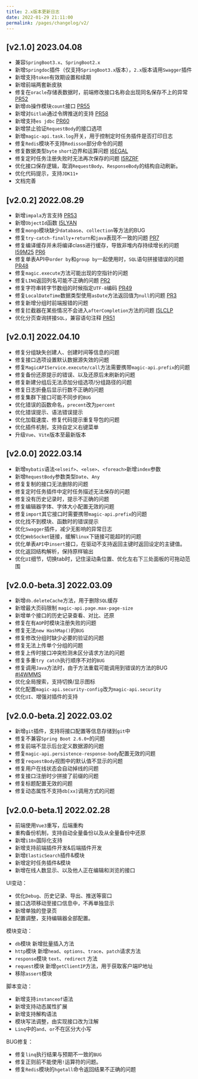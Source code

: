 ```yaml
---
title: 2.x版本更新日志
date: 2022-01-29 21:11:00
permalink: /pages/changelog/v2/
---
```


## [v2.1.0] 2023.04.08
- 兼容`SpringBoot3.x`、`SpringBoot2.x`
- 新增`Springdoc`插件（仅支持`SpringBoot3.x`版本），`2.x`版本请用`Swagger`插件
- 新增支持`token`有效期设置和续期
- 新增前端两套新皮肤
- 修复在`oracle`存储表数据时，前端修改接口名称会出现同名保存不上的异常 [PR52](https://gitee.com/ssssssss-team/magic-api/pulls/52)
- 新增`db`操作模块`count`接口 [PR55](https://gitee.com/ssssssss-team/magic-api/pulls/55)
- 新增对`Gitlab`通过令牌推送的支持 [PR58](https://gitee.com/ssssssss-team/magic-api/pulls/58)
- 新增支持`es jdbc` [PR60](https://gitee.com/ssssssss-team/magic-api/pulls/60)
- 新增禁止验证`RequestBody`的接口选项
- 新增`magic-api.task.log`开关，用于控制定时任务插件是否打印日志
- 修复`Redis`模块不支持`Redisson`部分命令的问题
- 修复数据类型`byte` `short`边界和运算问题 [I6EGAL](https://gitee.com/ssssssss-team/magic-api/issues/I6EGAL)
- 修复定时任务注册失败时无法再次保存的问题 [I5RZRF](https://gitee.com/ssssssss-team/magic-api/issues/I5RZRF)
- 优化接口保存逻辑，取消`RequestBody`、`ResponseBody`的结构自动刷新。
- 优化代码提示，支持`JDK11+`
- 文档完善


## [v2.0.2] 2022.08.29
- 新增`impala`方言支持 [PR53](https://github.com/ssssssss-team/magic-api/pull/53)
- 新增`ObjectId`函数 [I5LYAN](https://gitee.com/ssssssss-team/magic-api/issues/I5LYAN)
- 修复`mongo`模块缺少`database`、`collection`等方法的BUG
- 修复`try-catch-finally`+`return`和`java`表现不一致的问题 [PR7](https://gitee.com/ssssssss-team/magic-script/pulls/7)
- 修复编译缓存并未将编译class进行缓存，导致非堆内存持续增长的问题 [I59M25](https://gitee.com/ssssssss-team/magic-script/issues/I59M25) [PR6](https://gitee.com/ssssssss-team/magic-script/pulls/4)
- 修复单表API中`order by`和`group by`一起使用时，`SQL`语句拼接错误的问题 [PR48](https://gitee.com/ssssssss-team/magic-api/pulls/48)
- 修复`magic.execute`方法可能出现的空指针的问题
- 修复`LINQ`返回列名可能不正确的问题 [PR2](https://gitee.com/ssssssss-team/magic-script/pulls/2)
- 修复字符串转字节数组的时候指定`UTF-8`编码 [PR49](https://gitee.com/ssssssss-team/magic-api/pulls/49)
- 修复`LocalDateTime`数据类型使用`asDate`方法返回值为`null`的问题 [PR3](https://gitee.com/ssssssss-team/magic-script/pulls/3)
- 修复新增分组时前端报错的问题
- 修复拦截器在某些情况不会进入`afterCompletion`方法的问题 [I5LCLP](https://gitee.com/ssssssss-team/magic-api/issues/I5LCLP)
- 优化分页查询拼接`SQL`，兼容语句注释 [PR51](https://gitee.com/ssssssss-team/magic-api/pulls/51)



## [v2.0.1] 2022.04.10
- 修复分组缺失创建人、创建时间等信息的问题
- 修复接口选项设置默认数据源失效的问题
- 修复`MagicAPIService.execute/call`方法需要携带`magic-api.prefix`的问题
- 修复备份还原提示的错误、以及还原后未刷新的问题
- 修复新建分组后无法添加分组选项/分组路径的问题
- 修复日志折叠后显示行数不正确的问题
- 修复集群下接口可能不同步的`BUG`
- 优化错误的函数命名，`precent`改为`percent`
- 优化错误提示、语法错误提示
- 优化加载速度、修复代码提示重复导包的问题
- 优化插件机制，支持自定义右键菜单
- 升级`Vue`、`Vite`版本至最新版本

## [v2.0.0] 2022.03.14
- 新增`mybatis`语法`<elseif>`、`<else>`、`<foreach>`新增`index`参数
- 新增`RequestBody`参数类型`Date`、`Any`
- 修复复制的接口无法删除的问题
- 修复定时任务插件中定时任务描述无法保存的问题
- 修复没有历史记录时，提示不正确的问题
- 修复编辑器字体、字体大小配置无效的问题
- 修复`import`其它接口时需要携带`magic-api.prefix`的问题
- 优化找不到模块、函数时的错误提示
- 优化`Swagger`插件，减少无影响的异常日志
- 优化`WebSocket`链接，缓解`linux`下链接可能超时的问题
- 优化单表`API`中`insert`接口，在驱动不支持返回主键时返回设定的主键值。
- 优化返回结构解析，保持原样输出
- 优化`UI`细节，切换tab时，记住滚动条位置、优化左右下三处面板的可拖动范围

## [v2.0.0-beta.3] 2022.03.09
- 新增`db.deleteCache`方法，用于删除`SQL`缓存
- 新增最大页码限制 `magic-api.page.max-page-size`
- 新增单个接口的历史记录查看、对比、还原
- 修复在有`AOP`时模块注册失败的问题
- 修复无法`new HashMap()`的`BUG`
- 修复修改分组时缺少必要的验证的问题
- 修复无法上传单个分组的问题
- 修复上传时接口冲突检测未区分请求方法的问题
- 修复多重`try catch`执行顺序不对的`BUG`
- 修复调用`Java`方法时，由于方法重载可能调用到错误的方法的BUG [#I4WMMS](https://gitee.com/ssssssss-team/magic-api/issues/I4WMMS)
- 优化全局搜索，支持切换/显示图标
- 优化配置`magic-api.security-config`改为`magic-api.security`
- 优化`UI`、增强对插件的支持

## [v2.0.0-beta.2] 2022.03.02
- 新增`git`插件，支持将接口配置等信息存储到`git`中
- 修复不兼容`Spring Boot 2.6.0+`的问题
- 修复前端不显示后台定义数据源的问题
- 修复`magic-api.persistence-response-body`配置无效的问题
- 修复`requestBody`视图中的默认值不显示的问题
- 修复用户在线状态会自动掉线的问题
- 修复接口注册时少拼接了前缀的问题
- 修复标题配置无效的问题
- 修复动态属性不支持`db[xx]`调用方式的问题

## [v2.0.0-beta.1] 2022.02.28
- 前端使用`Vue3`重写，后端重构
- 重构备份机制，支持自动全量备份以及从全量备份中还原
- 新增`i18n`国际化支持
- 新增支持前端插件开发&后端插件开发
- 新增`ElasticSearch`插件&模块
- 新增定时任务插件&模块
- 新增在线人数显示、以及他人正在编辑和浏览的接口

UI变动：
- 优化`Debug`、历史记录、导出、推送等窗口
- 接口选项移动至接口信息中，不再单独显示
- 新增单独的登录页
- 配置调整，支持编辑器全部配置。


模块变动：
- `db`模块 新增批量插入方法
- `http`模块 新增`head`、`options`、`trace`、`patch`请求方法
- `response`模块 `text`、`redirect` 方法
- `request`模块 新增`getClientIP`方法，用于获取客户端IP地址
- 移除`assert`模块

脚本变动：
- 新增支持`instanceof`语法
- 新增支持动态属性扩展
- 新增支持解构语法
- 模块写法调整，由实现接口改为注解
- `Linq`中的`and`、`or`不在区分大小写

BUG修复：
- 修复`linq`执行结果与预期不一致的`BUG`
- 修复正则前不能使用`!`运算符的问题。
- 修复`Redis`模块的`hgetall`命令返回结果不正确的问题
